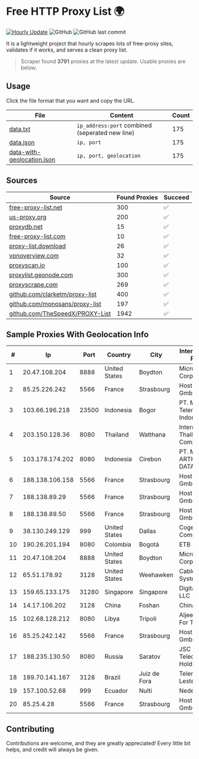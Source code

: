 
# Free HTTP Proxy List 🌍

[![Hourly Update](https://github.com/mertguvencli/http-proxy-list/actions/workflows/main.yml/badge.svg?branch=main)](https://github.com/mertguvencli/http-proxy-list/actions/workflows/main.yml)
![GitHub](https://img.shields.io/github/license/mertguvencli/http-proxy-list)
![GitHub last commit](https://img.shields.io/github/last-commit/mertguvencli/http-proxy-list)

It is a lightweight project that hourly scrapes lots of free-proxy sites, validates if it works, and serves a clean proxy list.


> Scraper found **3791** proxies at the latest update. Usable proxies are below.

## Usage

Click the file format that you want and copy the URL.


|File|Content|Count|
|----|-------|-----|
|[data.txt](https://raw.githubusercontent.com/mertguvencli/http-proxy-list/main/proxy-list/data.txt)|`ip_address:port` combined (seperated new line)|175|
|[data.json](https://raw.githubusercontent.com/mertguvencli/http-proxy-list/main/proxy-list/data.json)|`ip, port`|175|
|[data-with-geolocation.json](https://raw.githubusercontent.com/mertguvencli/http-proxy-list/main/proxy-list/data-with-geolocation.json)|`ip, port, geolocation`|175|

## Sources

|Source|Found Proxies|Succeed|
|------|-------------|-------|
|[free-proxy-list.net](https://free-proxy-list.net)|300|✅|
|[us-proxy.org](https://www.us-proxy.org)|200|✅|
|[proxydb.net](http://proxydb.net)|15|✅|
|[free-proxy-list.com](https://free-proxy-list.com/?page=&port=&type%5B%5D=http&type%5B%5D=https&up_time=0&search=Search)|10|✅|
|[proxy-list.download](https://www.proxy-list.download/HTTP)|26|✅|
|[vpnoverview.com](https://vpnoverview.com/privacy/anonymous-browsing/free-proxy-servers)|32|✅|
|[proxyscan.io](https://www.proxyscan.io)|100|✅|
|[proxylist.geonode.com](https://proxylist.geonode.com/api/proxy-list?limit=300&page=1&sort_by=lastChecked&sort_type=desc&protocols=http,https)|300|✅|
|[proxyscrape.com](https://api.proxyscrape.com/v2/?request=displayproxies&protocol=http&timeout=10000&country=all&ssl=all&anonymity=all)|269|✅|
|[github.com/clarketm/proxy-list](https://raw.githubusercontent.com/clarketm/proxy-list/master/proxy-list-raw.txt)|400|✅|
|[github.com/monosans/proxy-list](https://raw.githubusercontent.com/monosans/proxy-list/main/proxies/http.txt)|197|✅|
|[github.com/TheSpeedX/PROXY-List](https://raw.githubusercontent.com/TheSpeedX/PROXY-List/master/http.txt)|1942|✅|


## Sample Proxies With Geolocation Info

|#|Ip|Port|Country|City|Internet Service Provider|
|-|--|----|-------|----|-------------------------|
|1|20.47.108.204|8888|United States|Boydton|Microsoft Corporation|
|2|85.25.226.242|5566|France|Strasbourg|Host Europe GmbH|
|3|103.66.196.218|23500|Indonesia|Bogor|PT. Mora Telematika Indonesia|
|4|203.150.128.36|8080|Thailand|Watthana|Internet Thailand Company Ltd|
|5|103.178.174.202|8080|Indonesia|Cirebon|PT. MEGA ARTHA LINTAS DATA|
|6|188.138.106.158|5566|France|Strasbourg|Host Europe GmbH|
|7|188.138.89.29|5566|France|Strasbourg|Host Europe GmbH|
|8|188.138.89.50|5566|France|Strasbourg|Host Europe GmbH|
|9|38.130.249.129|999|United States|Dallas|Cogent Communications|
|10|190.26.201.194|8080|Colombia|Bogotá|ETB - Colombia|
|11|20.47.108.204|8888|United States|Boydton|Microsoft Corporation|
|12|65.51.178.92|3128|United States|Weehawken|Cablevision Systems Corp.|
|13|159.65.133.175|31280|Singapore|Singapore|DigitalOcean, LLC|
|14|14.17.106.202|3128|China|Foshan|Chinanet|
|15|102.68.128.212|8080|Libya|Tripoli|Aljeel Aljadeed For Technology|
|16|85.25.242.142|5566|France|Strasbourg|Host Europe GmbH|
|17|188.235.130.50|8080|Russia|Saratov|JSC "ER-Telecom Holding"|
|18|189.70.141.167|3128|Brazil|Juiz de Fora|Telemar Norte Leste S.A.|
|19|157.100.52.68|999|Ecuador|Nulti|Nedetel S.A.|
|20|85.25.4.28|5566|France|Strasbourg|Host Europe GmbH|



## Contributing

Contributions are welcome, and they are greatly appreciated! Every
little bit helps, and credit will always be given.

